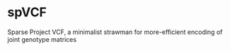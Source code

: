 # spVCF
Sparse Project VCF, a minimalist strawman for more-efficient encoding of joint genotype matrices
